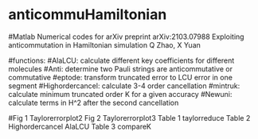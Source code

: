 # anticommuHamiltonian
#Matlab Numerical codes for arXiv preprint arXiv:2103.07988
Exploiting anticommutation in Hamiltonian simulation
Q Zhao, X Yuan

#functions:
#AlaLCU:  calculate different key coefficients for different molecules
#Anti: determine two Pauli strings are anticommutative or commutative 
#eptode: transform truncated error to LCU error in one segment
#Highordercancel: calculate 3-4 order cancellation
#mintruk: calculate minimum truncated order K for a given accuracy
#Newuni: calculate terms in H^2 after the second cancellation


#Fig 1  Taylorerrorplot2
Fig 2  Taylorerrorplot3
Table 1  taylorreduce 
Table 2  Highordercancel   AlaLCU
Table 3  compareK


